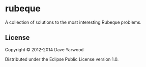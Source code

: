# rubeque

A collection of solutions to the most interesting Rubeque problems.

## License

Copyright © 2012-2014 Dave Yarwood

Distributed under the Eclipse Public License version 1.0.
